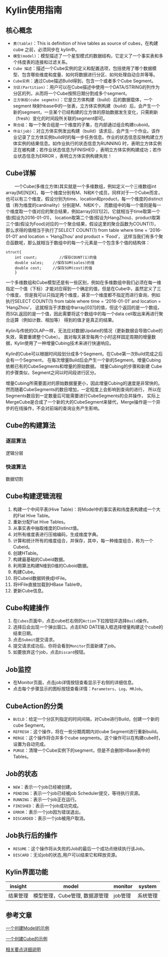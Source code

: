# Kylin使用指南

## 核心概念

* `表(table)`：This is definition of hive tables as source of cubes，在构建 cube 之前，必须同步在 kylin中。
* `模型(model)`：模型描述了一个星型模式的数据结构，它定义了一个事实表和多个纬度表的连接和过滤关系。
* `Cube 描述`：描述一个Cube实例的定义和配置选项，包括使用了哪个数据模型、包含哪些维度和度量、如何将数据进行分区、如何处理自动合并等等。
* `Cube实例`：通过Cube描述Build得到，包含一个或者多个Cube Segment。
* `分区(Partition)`：用户可以在Cube描述中使用一个DATA/STRING的列作为分区的列，从而将一个Cube按照日期分割成多个segment。
* `立方体段(cube segmetn)`：它是立方体构建（build）后的数据载体，一个 segment 映射hbase中的一张表，立方体实例构建（build）后，会产生一个新的segment，一旦某个已经构建的立方体的原始数据发生变化，只需刷新（fresh）变化的时间段所关联的segment即可。
* `聚合组`：每一个聚合组是一个维度的子集，在内部通过组合构建cuboid。
* `作业(job)`：对立方体实例发出构建（build）请求后，会产生一个作业。该作业记录了立方体实例build时的每一步任务信息。作业的状态信息反映构建立方体实例的结果信息。如作业执行的状态信息为RUNNING 时，表明立方体实例正在被构建；若作业状态信息为FINISHED ，表明立方体实例构建成功；若作业状态信息为ERROR ，表明立方体实例构建失败！

## Cube详解
　　一个Cube(多维立方体)其实就是一个多维数组，例如定义一个三维数组int array[M][N][K]，每一个维度分别有M、N和K个成员，同样对于一个Cube而言，
也可以有三个维度，假设分别为time、location和product，每一个维度的distinct值（称为维度的cardinality）分别是M、N和K个，
而数组中的每一个值则是每一个维度取一个值对应的聚合结果，例如array[0][1][2]，它就相当于time取第一个值(假设为2016-01-01)，
location取第二个值(假设为HangZhou)、product取第三个值(假设为Food)对应的一个聚合结果，假设这里的聚合函数为COUNT(1)，
那么求得的值相当于执行了SELECT COUNT(1) from table where time = ‘2016-01-01’ and location = ‘HangZhou’ and product = ‘Food’，
这样当我们有多个聚合函数呢，那么就相当于数组中的每一个元素是一个包含多个值的结构体：

    struct{
        int count;          //保存COUNT(1)的值
        double sales;    //保存SUM(sales)的值
        double cost;     //保存SUM(cost)的值
        }
一个多维数组和Cube模型还是有一些区别，例如在多维数组中我们必须在每一维指定一个值（下标）才能对应得到一个确定的值，但是在Cube中，虽然定义了三个维度，
但是我可以只指定两个维度，甚至一个维度都不指定而进行查询，例如执行SELECT COUNT(1) from table where time = ‘2016-01-01’ and location = ‘HangZhou’，
这就相当于求数组中array[0][1]的值，但这个返回的是一个数组，而SQL返回的是一个值，因此需要将这个数组中的每一个data cell取出来再进行聚合运算（例如计数、相加等）
得到的值才是真正的结果。 

Kylin与传统的OLAP一样，无法应对数据Update的情况（更新数据会导致Cube的失效，需要重建整个Cube）。
面对每天甚至每两个小时这样固定周期的增量数据，Kylin使用了一种增量Cubing技术来进行快速响应。

Kylin的Cube可以根据时间段划分成多个Segment。在Cube第一次Build完成之后会有一个Segment，
在每次增量Build后会产生一个新的Segment。增量Cubing依赖已有的CubeSegments和增量的原始数据。
增量Cubing的步骤和新建 Cube的步骤类似，Segment之间以时间段进行区分。

增量Cubing所需要面对的原始数据量更小，因此增量Cubing的速度是非常快的。然而随着CubeSegments的数目增加，一定程度上会影响到查询的进行，
所以在Segments数目到一定数量后可能需要进行CubeSegments的合并操作，
实际上MergeCube是合成了一个新的大的CubeSegment来替代，Merge操作是一个异步的在线操作，不会对前端的查询业务产生影响。


## Cube的构建算法

### 逐层算法
逻辑分层

### 快速算法
数据切割

## Cube构建逻辑流程
1. 构建一个中间平表(Hive Table)：将Model中的事实表和纬度表构建成一个大的Flat Hive Table。
2. 重新分配Flat Hive Tables。
3. 从事实表中抽取维度的Distinct值。
4. 对所有维度表进行压缩编码，生成维度字典。
5. 计算和统计所有的维度组合，并保存，其中，每一种维度组合，称为一个Cubeid。
6. 创建HTable。
7. 构建最基础的Cubeid数据。
8. 利用算法构建N维到0维的Cuboid数据。
9. 构建Cube。
10. 将Cubeid数据转换成HFile。
11. 将HFile直接加载到HBase Table中。
12. 更新Cube信息。

## Cube构建操作
1. 在`Cubes`页面中，点击cube栏右侧的`Action`下拉按钮并选择`Build`操作。
2. 选择后会出现一个弹出窗口。点击END DATE输入框选择增量构建这个cube的结束日期。
3. 点击`Submit`提交请求。
4. 提交请求成功后，你将会看到`Monitor`页面新建了job。
5. 如要放弃这个job，点击`Discard`按钮。

## Job监控
* 在Monitor页面，点击job详情按钮查看显示于右侧的详细信息。
* 点击每个步骤显示的图标按钮查看详情：`Parameters`、`Log`、`MRJob`。

## CubeAction的分类

* `BUILD`：给定一个分区列指定的时间间隔，对Cube进行Build，创建一个新的cube Segment。
* `REFRESH`：这个操作，将在一些分期周期内对cube Segment进行重新build。
* `MERGE`：这个操作将合并多个cube segments。这个操作可以在构建cube时，设置为自动完成。
* `PURGE`：清理一个Cube实例下的segment，但是不会删除HBase表中的Tables。

## Job的状态

* `NEW`：表示一个job已经被创建。
* `PENDING`：表示一个job已经被job Scheduler提交，等待执行资源。
* `RUNNING`：表示一个job正在运行。
* `FINISHED`：表示一个job成功完成。
* `ERROR`：表示一个job因为错误退出。
* `DISCARDED`：表示一个job被用户取消。

## Job执行后的操作

* `RESUME`：这个操作将从失败的Job的最后一个成功点继续执行该Job。
* `DISCARD`：无论job的状态,用户可以结束它和释放资源。

## Kylin界面功能

|  insight   |  model  |  monitor   |    system   | 
|    ---     |    -----    |   ------       |  -----       |
|   结果管理 | 模型管理，Cube管理, 数据源管理| job管理|  系统管理       |

## 参考文章
[一个创建Model的示例](http://www.mamicode.com/info-detail-1721758.html)

[一个创建Cube的示例](http://blog.51cto.com/10120275/1905936)

[相关要点详细说明](https://www.cnblogs.com/en-heng/p/5239311.html)

 

 
 
 